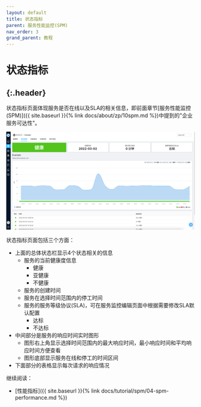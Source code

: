 ```yaml
---
layout: default
title: 状态指标
parent: 服务性能监控(SPM)
nav_order: 3
grand_parent: 教程
---
```

# 状态指标
{:.header}
---
状态指标页面体现服务是否在线以及SLA的相关信息，即前面章节[服务性能监控(SPM)]({{ site.baseurl }}{% link docs/about/zp/10spm.md %})中提到的"企业服务可达性"。

![spm-4.png](/assets/images/tutorial/spm/spm-4.png)

状态指标页面包括三个方面：
- 上面的总体状态栏显示4个状态相关的信息
    - 服务的当前健康度信息
        - 健康
        - 亚健康
        - 不健康
    - 服务的创建时间
    - 服务在选择时间范围内的停工时间
    - 服务的服务等级协议(SLA)，可在服务监控编辑页面中根据需要修改SLA默认配置
        - 达标
        - 不达标
- 中间部分是服务的响应时间实时图形
    - 图形右上角显示选择时间范围内的最大响应时间，最小响应时间和平均响应时间方便查看
    - 图形底部显示服务在线和停工的时间区间
- 下面部分的表格显示每次请求的响应情况

继续阅读：
* [性能指标]({{ site.baseurl }}{% link docs/tutorial/spm/04-spm-performance.md %})